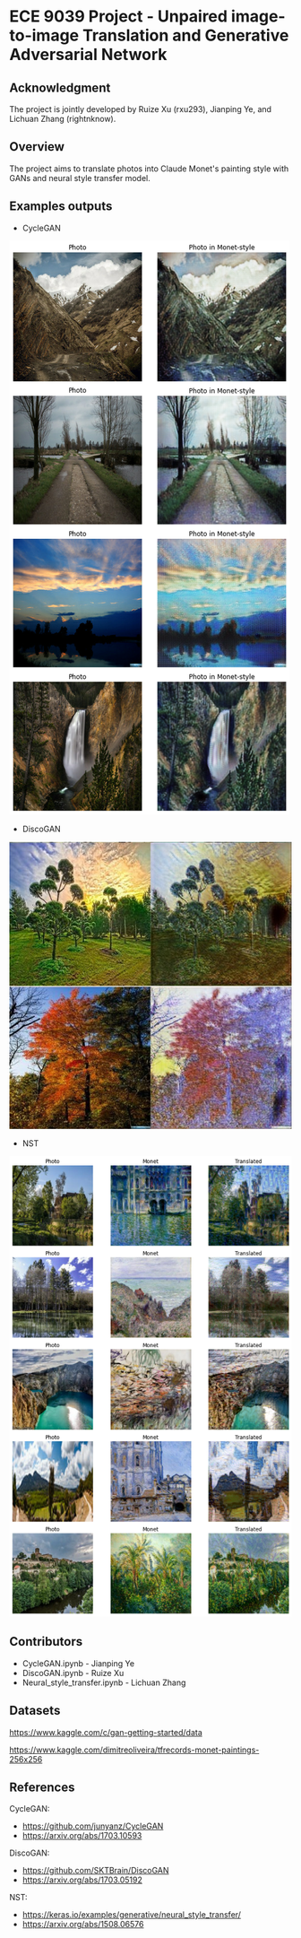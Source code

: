 # ECE 9039 Project - Unpaired image-to-image Translation and Generative Adversarial Network

## Acknowledgment

The project is jointly developed by Ruize Xu (rxu293), Jianping Ye, and Lichuan Zhang (rightnknow).

## Overview

The project aims to translate photos into Claude Monet's painting style with GANs and neural style transfer model.

## Examples outputs

* CycleGAN

![alt text][cyclegan-example1]

[cyclegan-example1]:  https://github.com/jye64/ECE9039-Project/blob/main/CycleGAN-example1.png


* DiscoGAN

![alt text][discogan-example]

[discogan-example]:  https://github.com/jye64/ECE9039-Project/blob/main/DiscoGAN-example.png

* NST

![alt text][NST-example]

[NST-example]:  https://github.com/jye64/ECE9039-Project/blob/main/NST-example.png


## Contributors

* CycleGAN.ipynb - Jianping Ye
* DiscoGAN.ipynb - Ruize Xu
* Neural_style_transfer.ipynb - Lichuan Zhang

## Datasets 

https://www.kaggle.com/c/gan-getting-started/data

https://www.kaggle.com/dimitreoliveira/tfrecords-monet-paintings-256x256

## References

CycleGAN: 
* https://github.com/junyanz/CycleGAN
* https://arxiv.org/abs/1703.10593

DiscoGAN: 
* https://github.com/SKTBrain/DiscoGAN
* https://arxiv.org/abs/1703.05192

NST: 
* https://keras.io/examples/generative/neural_style_transfer/
* https://arxiv.org/abs/1508.06576

